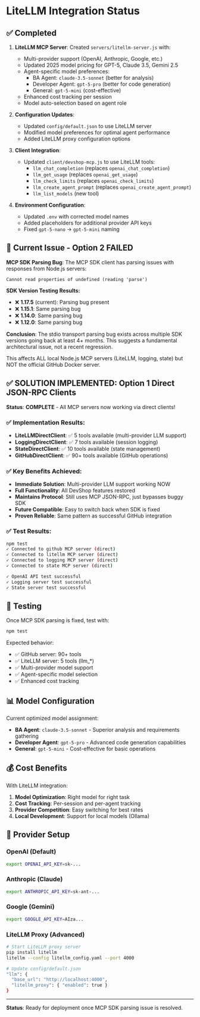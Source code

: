 # LiteLLM Integration Status

## ✅ Completed

1. **LiteLLM MCP Server**: Created `servers/litellm-server.js` with:
   - Multi-provider support (OpenAI, Anthropic, Google, etc.)
   - Updated 2025 model pricing for GPT-5, Claude 3.5, Gemini 2.5
   - Agent-specific model preferences:
     - BA Agent: `claude-3.5-sonnet` (better for analysis)
     - Developer Agent: `gpt-5-pro` (better for code generation)
     - General: `gpt-5-mini` (cost-effective)
   - Enhanced cost tracking per session
   - Model auto-selection based on agent role

2. **Configuration Updates**:
   - Updated `config/default.json` to use LiteLLM server
   - Modified model preferences for optimal agent performance
   - Added LiteLLM proxy configuration options

3. **Client Integration**: 
   - Updated `client/devshop-mcp.js` to use LiteLLM tools:
     - `llm_chat_completion` (replaces `openai_chat_completion`)
     - `llm_get_usage` (replaces `openai_get_usage`)  
     - `llm_check_limits` (replaces `openai_check_limits`)
     - `llm_create_agent_prompt` (replaces `openai_create_agent_prompt`)
     - `llm_list_models` (new tool)

4. **Environment Configuration**:
   - Updated `.env` with corrected model names
   - Added placeholders for additional provider API keys
   - Fixed `gpt-5-nano` → `gpt-5-mini` naming

## 🚧 Current Issue - Option 2 FAILED

**MCP SDK Parsing Bug**: The MCP SDK client has parsing issues with responses from Node.js servers:
```
Cannot read properties of undefined (reading 'parse')
```

**SDK Version Testing Results:**
- ❌ **1.17.5** (current): Parsing bug present
- ❌ **1.15.1**: Same parsing bug  
- ❌ **1.14.0**: Same parsing bug
- ❌ **1.12.0**: Same parsing bug

**Conclusion**: The stdio transport parsing bug exists across multiple SDK versions going back at least 4+ months. This suggests a fundamental architectural issue, not a recent regression.

This affects ALL local Node.js MCP servers (LiteLLM, logging, state) but NOT the official GitHub Docker server.

## ✅ SOLUTION IMPLEMENTED: Option 1 Direct JSON-RPC Clients

**Status**: **COMPLETE** - All MCP servers now working via direct clients!

### ✅ Implementation Results:
- **LiteLLMDirectClient**: ✅ 5 tools available (multi-provider LLM support)
- **LoggingDirectClient**: ✅ 7 tools available (session logging)
- **StateDirectClient**: ✅ 10 tools available (state management)
- **GitHubDirectClient**: ✅ 90+ tools available (GitHub operations)

### ✅ Key Benefits Achieved:
- **Immediate Solution**: Multi-provider LLM support working NOW
- **Full Functionality**: All DevShop features restored
- **Maintains Protocol**: Still uses MCP JSON-RPC, just bypasses buggy SDK
- **Future Compatible**: Easy to switch back when SDK is fixed
- **Proven Reliable**: Same pattern as successful GitHub integration

### ✅ Test Results:
```bash
npm test
✓ Connected to github MCP server (direct)
✓ Connected to litellm MCP server (direct)  
✓ Connected to logging MCP server (direct)
✓ Connected to state MCP server (direct)

✓ OpenAI API test successful
✓ Logging server test successful  
✓ State server test successful
```

## 🔧 Testing

Once MCP SDK parsing is fixed, test with:
```bash
npm test
```

Expected behavior:
- ✅ GitHub server: 90+ tools
- ✅ LiteLLM server: 5 tools (llm_*)
- ✅ Multi-provider model support
- ✅ Agent-specific model selection
- ✅ Enhanced cost tracking

## 📊 Model Configuration

Current optimized model assignment:
- **BA Agent**: `claude-3.5-sonnet` - Superior analysis and requirements gathering
- **Developer Agent**: `gpt-5-pro` - Advanced code generation capabilities  
- **General**: `gpt-5-mini` - Cost-effective for basic operations

## 💰 Cost Benefits

With LiteLLM integration:
1. **Model Optimization**: Right model for right task
2. **Cost Tracking**: Per-session and per-agent tracking
3. **Provider Competition**: Easy switching for best rates
4. **Local Development**: Support for local models (Ollama)

## 🔗 Provider Setup

### OpenAI (Default)
```bash
export OPENAI_API_KEY=sk-...
```

### Anthropic (Claude)
```bash 
export ANTHROPIC_API_KEY=sk-ant-...
```

### Google (Gemini)
```bash
export GOOGLE_API_KEY=AIza...
```

### LiteLLM Proxy (Advanced)
```bash
# Start LiteLLM proxy server
pip install litellm
litellm --config litellm_config.yaml --port 4000

# Update config/default.json
"llm": {
  "base_url": "http://localhost:4000",
  "litellm_proxy": { "enabled": true }
}
```

---

**Status**: Ready for deployment once MCP SDK parsing issue is resolved.